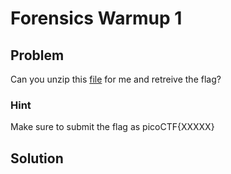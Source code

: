 # Forensics Warmup 1

## Problem

Can you unzip this [file](https://2018shell.picoctf.com/static/d6487f8e2cbbb28b5168b512f0ac0710/flag.zip) for me and retreive the flag?

### Hint

Make sure to submit the flag as picoCTF{XXXXX}

## Solution